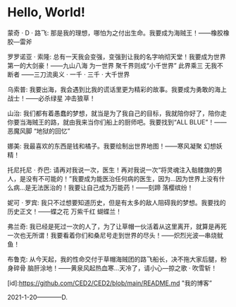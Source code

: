 # Hello, World!

蒙奇 · D · 路飞:
那是我的理想，哪怕为之付出生命。我要成为海贼王！——橡胶橡胶—雷斧

罗罗诺亚 · 索隆:
总有一天我会变强，变强到让我的名字响彻天堂！我要成为世界第一的大剑豪！——九山八海 为一世界 聚千界则成“小千世界” 此界乘三 无我不断者 ——三刀流奥义 · 一千 · 三千 · 大千世界

乌索普:
我要出海，我会遇到比我的谎话里更为精彩的故事。我要成为勇敢的海上战士！——必杀绿星 冲击狼草！

山治:
我们都有着愚蠢的梦想，就当是为了我自己的目标，我就陪你好了，陪你走你要当海贼王的路，就由我来当你们船上的厨师吧。我要找到“ALL BLUE”！——恶魔风脚 “地狱的回忆”

娜美:
我最喜欢的东西是钱和橘子。我要绘制出世界地图！——寒风凝聚 幻想妖精！

托尼托尼 · 乔巴:
请再对我说一次，医生！再对我说一次“将灵魂注入骷髅旗的男人，是没有不可能的！”我要成为能医治任何病的医生，因为...因为世界上没有什么病...是无法医治的！我要让自己成为万能药！——刻蹄 落樱缤纷！

妮可 · 罗宾:
我只不过想要知道历史，但是有太多的敌人阻碍我的梦想。我要找的历史正文！——蝶之花 万紫千红 蝴蝶兰！

弗兰奇:
我已经是死过一次的人了，为了让草帽一伙活着从这里离开，就算是再死一次也无所谓！我要看着你们和桑尼号走到世界的尽头！——炽烈光波—串烧鱿鱼！

布鲁克:
从今天起，我的性命交付于草帽海贼团的路飞船长，决不拖大家后腿，粉身碎骨 脑肝涂地！——黄泉风起热血寒...天冷了，请小心—掠之歌 · 吹雪斩！


[id]:https://github.com/CED2/CED2/blob/main/README.md "我的博客”


2021-1-20————D.






